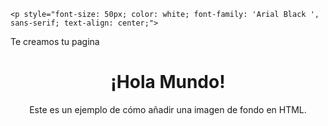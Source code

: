 

<html lang="es">
<head>
 

<html lang="es">
<head>
    <meta charset="UTF-8">
    <meta name="viewport" content="white=device-width, initial-scale=1.0">
    <title>Estilos de Texto</title> 
<body>

    <p style="font-size: 50px; color: white; font-family: 'Arial Black ', sans-serif; text-align: center;">
Te creamos tu pagina
    <p style="font-size: 20px; color: white; font-family: 'Arial', sans-serif; text-align: center;">




<html lang="es">
<head>
    <meta charset="UTF-8">
    <meta name="viewport" content="width=device-width, initial-scale=1.0">
    <style>
        body {
            background-image: url('gif 04.gif');
            background-repeat: no-repeat;
            background-size: cover;
        }
    </style>





<div align="center">

   <!DOCTYPE html>
<html lang="es">
<head>
    <meta charset="UTF-8">
    <meta name="viewport" content="width=device-width, initial-scale=1.0">
    <title>Ejemplo de Fondo</title>
    <style>
        body {
            background-image: url('ruta/a/tu-imagen.jpg');
            background-size: cover; /* Ajusta la imagen para que cubra todo el fondo */
            background-repeat: no-repeat; /* Evita que la imagen se repita */
            background-position: center; /* Centra la imagen en el fondo */
        }
    </style>
</head>
<body>
    <h1>¡Hola Mundo!</h1>
    <p>Este es un ejemplo de cómo añadir una imagen de fondo en HTML.</p>
</body>
</html>

  
        
